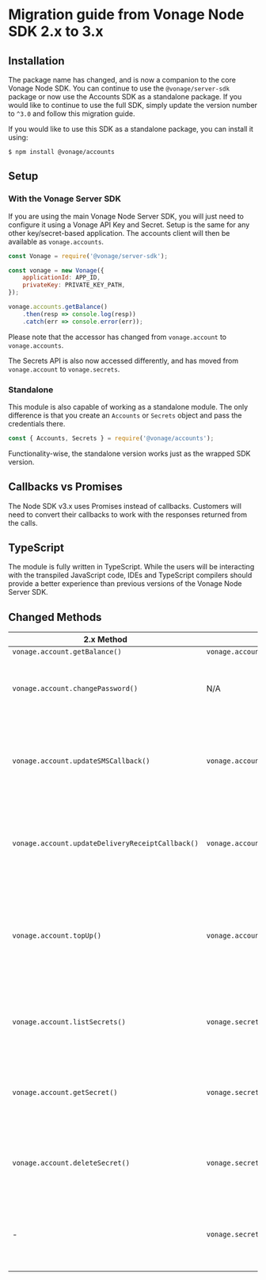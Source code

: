 # Migration guide from Vonage Node SDK 2.x to 3.x

## Installation

The package name has changed, and is now a companion to the core Vonage Node SDK. You can continue to use the `@vonage/server-sdk` package or now use the Accounts SDK as a standalone package. If you would like to continue to use the full SDK, simply update the version number to `^3.0` and follow this migration guide.

If you would like to use this SDK as a standalone package, you can install it using:

```console
$ npm install @vonage/accounts
```
## Setup

### With the Vonage Server SDK
If you are using the main Vonage Node Server SDK, you will just need to configure it using a Vonage API Key and Secret. Setup is the same for any other key/secret-based application. The accounts client will then be available as `vonage.accounts`.

```js
const Vonage = require('@vonage/server-sdk');

const vonage = new Vonage({
    applicationId: APP_ID,
    privateKey: PRIVATE_KEY_PATH,
});

vonage.accounts.getBalance()
    .then(resp => console.log(resp))
    .catch(err => console.error(err));
```

Please note that the accessor has changed from `vonage.account` to `vonage.accounts`.

The Secrets API is also now accessed differently, and has moved from `vonage.account` to `vonage.secrets`.

### Standalone
This module is also capable of working as a standalone module. The only difference is that you create an `Accounts` or `Secrets` object and pass the credentials there.

```js
const { Accounts, Secrets } = require('@vonage/accounts');
```

Functionality-wise, the standalone version works just as the wrapped SDK version.

## Callbacks vs Promises

The Node SDK v3.x uses Promises instead of callbacks. Customers will need to convert their callbacks to work with the responses returned from the calls. 

## TypeScript

The module is fully written in TypeScript. While the users will be interacting with the transpiled JavaScript code, IDEs and TypeScript compilers should provide a better experience than previous versions of the Vonage Node Server SDK.

## Changed Methods

| 2.x Method | 3.x Method | Notes |
|----------------|---------------|-------|
| `vonage.account.getBalance()` | `vonage.accounts.getBalance()` |  |
| `vonage.account.changePassword()` | N/A | You will need to delete and create a secret |
| `vonage.account.updateSMSCallback()` | `vonage.accounts.updateAccountCallbacks()` | The new method allows multiple callbacks to be updated at once  |
| `vonage.account.updateDeliveryReceiptCallback()` | `vonage.accounts.updateAccountCallbacks()` | The new method allows multiple callbacks to be updated at once  |
| `vonage.account.topUp()` | `vonage.accounts.topUpBalance()` | The method was renamed to better reflect what is being topped up  |
| `vonage.account.listSecrets()` | `vonage.secrets.listSecrets()` | This method was moved to the `secrets` accessor |
| `vonage.account.getSecret()` | `vonage.secrets.getSecret()` | This method was moved to the `secrets` accessor |
| `vonage.account.deleteSecret()` | `vonage.secrets.deleteSecret()` | This method was moved to the `secrets` accessor |
| - | `vonage.secrets.createSecret()` | This method was added to allow secret creation |